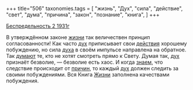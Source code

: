 +++
title="506"
taxonomies.tags = [
 "жизнь",
 "Дух",
 "сила",
 "действие",
 "свет",
 "дума",
 "причина",
 "закон",
 "познание",
 "книга",
]
+++

[Беспредельность 2 1931г](/agni/1931)

В утверждённом законе [жизни](/tags/жизнь) так величествен принцип согласованности! Как часто [дух](/tags/Дух) приписывает свои [действия](/tags/действие) хорошему побуждению, но сила [духа](/tags/Дух) в своём импульсе направлена на обратное. Так [думают](/tags/дума) те, кто не хотят смотреть прямо к Свету. Думая так, [дух](/tags/Дух) признаёт безволие, — безволие есть хаос. И когда [знаем](/tags/познание), что следствие происходит от [причин](/tags/причина), то каждый [дух](/tags/Дух) должен следить за своими побуждениями. Вся Книга [Жизни](/tags/жизнь) заполнена качествами побуждения.   

